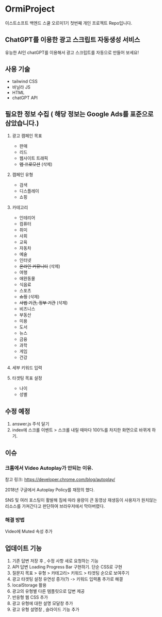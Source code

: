 # OrmiProject

이스트소프트 백엔드 스쿨 오르미1기 첫번째 개인 프로젝트 Repo입니다.

## ChatGPT를 이용한 광고 스크립트 자동생성 서비스

유능한 AI인 chatGPT를 이용해서 광고 스크립트를 자동으로 만들어 보세요!

## 사용 기술

-   tailwind CSS
-   바닐라 JS
-   HTML
-   chatGPT API

## 필요한 정보 수집 ( 해당 정보는 Google Ads를 표준으로 삼았습니다.)

1. 광고 캠페인 목표

    - 판매
    - 리드
    - 웹사이트 트래픽
    - ~~앱 프로모션~~ (삭제)

2. 캠페인 유형

    - 검색
    - 디스플레이
    - 쇼핑

3. 카테고리

    - 인테리어
    - 컴퓨터
    - 취미
    - 사회
    - 교육
    - 자동차
    - 예술
    - 인터넷
    - ~~온라인 커뮤니티~~ (삭제)
    - 여행
    - 애완동물
    - 식음료
    - 스포츠
    - ~~쇼핑~~ (삭제)
    - ~~사법 기관, 정부 기관~~ (삭제)
    - 비즈니스
    - 부동산
    - 미용
    - 도서
    - 뉴스
    - 금융
    - 과학
    - 게임
    - 건강

4. 세부 키워드 입력

5. 타겟팅 목표 설정

    - 나이
    - 성별

## 수정 예정

1. answer.js 주석 달기
2. index에 스크롤 이벤트 > 스크롤 내릴 때마다 100%를 차지한 화면으로 바뀌게 하기.

## 이슈

### 크롬에서 Video Autoplay가 안되는 이유.

참고 링크: https://developer.chrome.com/blog/autoplay/

2018년 구글에서 Autoplay Policy를 재정의 했다.

SNS 및 여러 포스팅이 활발해 짐에 따라 용량이 큰 동영상 재생등이 사용자가 원치않는 리소스를 가져간다고 판단하여 브라우저에서 막아버렸다.

### 해결 방법

Video에 Muted 속성 추가

## 업데이트 기능

1. 기존 답변 저장 후 , 수정 사항 새로 요청하는 기능
2. API 답변 Loading Progress Bar 구현하기. 단순 CSS로 구현
3. 질문지 목표 > 유형 > 카테고리> 키워드 > 타겟팅 순으로 보여주기
4. 광고 타겟팅 설정 유연성 증가(?) -> 키워드 입력폼 추가로 해결
5. localStorage 활용
6. 광고의 유형별 다른 템플릿으로 답변 제공
7. 반응형 웹 CSS 추가
8. 광고 유형에 대한 설명 모달창 추가
9. 광고 유형 설명창 , 슬라이드 기능 추가
